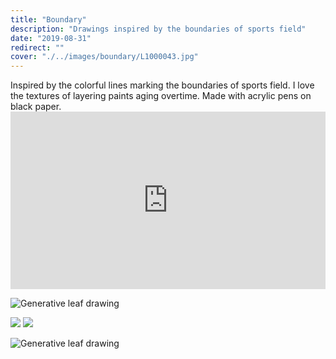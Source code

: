```yaml
---
title: "Boundary"
description: "Drawings inspired by the boundaries of sports field"
date: "2019-08-31"
redirect: ""
cover: "./../images/boundary/L1000043.jpg"
---
```

<div class="text">
Inspired by the colorful lines marking the boundaries of sports field. I love the textures of layering paints aging overtime. Made with acrylic pens on black paper.</div>

<div class="video">
<div style="padding:56.25% 0 0 0;position:relative;"><iframe src="https://player.vimeo.com/video/358235373?autoplay=1&loop=1&title=0&byline=0&portrait=0" style="position:absolute;top:0;left:0;width:100%;height:100%;" frameborder="0" allow="autoplay; fullscreen" allowfullscreen></iframe></div><script src="https://player.vimeo.com/api/player.js"></script>
</div>

![Generative leaf drawing](./../images/boundary/L1000044.jpg)

<div class="row two">
  <img src="./../images/boundary/L1000049.jpg" />
  <img src="./../images/boundary/MVIMG_20190818_144748.jpg" />
</div>

![Generative leaf drawing](./../images/boundary/L1000043.jpg)
